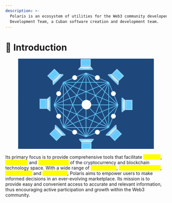 ```yaml
---
description: >-
  Polaris is an ecosystem of utilities for the Web3 community developed by Qsoft
  Development Team, a Cuban software creation and development team.
---
```


# 📌 Introduction

<figure><img src=".gitbook/assets/image (1).png" alt=""><figcaption></figcaption></figure>

Its primary focus is to provide comprehensive tools that facilitate <mark style="color:yellow;">tracking</mark>, <mark style="color:yellow;">interaction</mark> and <mark style="color:yellow;">understanding</mark> of the cryptocurrency and blockchain technology space. With a wide range of <mark style="color:yellow;">mobile apps</mark>, <mark style="color:yellow;">browser extensions</mark>, <mark style="color:yellow;">Discord bots</mark> and <mark style="color:yellow;">web portals</mark>, Polaris aims to empower users to make informed decisions in an ever-evolving marketplace. Its mission is to provide easy and convenient access to accurate and relevant information, thus encouraging active participation and growth within the Web3 community.

